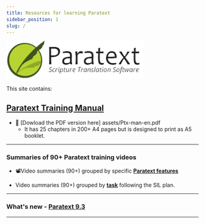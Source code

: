 ```yaml
---
title: Resources for learning Paratext 
sidebar_position: 1
slug: /
---
```


![](img/cropped-PT9-web-banner.png)  

This site contains: 
## [Paratext Training Manual](Training-Manual/00-Overview.md)
- :book: [Dowload the PDF version here] assets/Ptx-man-en.pdf  
  - It has 25 chapters in  200+ A4 pages but is designed to print as A5 booklet.
 
   

----
### Summaries of 90+ Paratext training videos
-  :film_projector:Video summaries (90+) grouped by specific [**Paratext features**](Video-summaries/00-list-of-features.md)

-  Video summaries (90+)  grouped by [**task**](Video-summaries/00-list-of-videos.md) following the SIL plan.

----


### What's new - [Paratext 9.3](Video-summaries/00-Whats-new.md)

----
